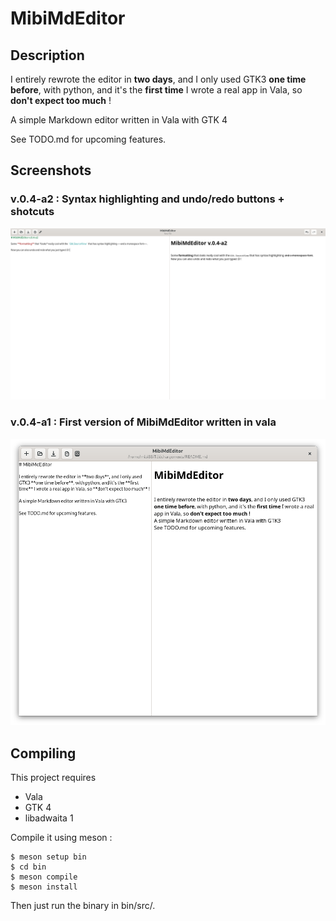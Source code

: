 # MibiMdEditor

## Description

I entirely rewrote the editor in **two days**, and I only used GTK3 **one time before**, with python, and it's the **first time** I wrote a real app in Vala, so **don't expect too much** !

A simple Markdown editor written in Vala with GTK 4

See TODO.md for upcoming features.

## Screenshots

### v.0.4-a2 : Syntax highlighting and undo/redo buttons + shotcuts

![v.0.4-a2](screenshots/mibimdeditor_v04a2.png)

### v.0.4-a1 : First version of MibiMdEditor written in vala

![v.0.4-a1](screenshots/mibimdeditor_v04a1.png)

## Compiling

This project requires
* Vala
* GTK 4
* libadwaita 1

Compile it using meson :

```
$ meson setup bin
$ cd bin
$ meson compile
$ meson install
```

Then just run the binary in bin/src/.

